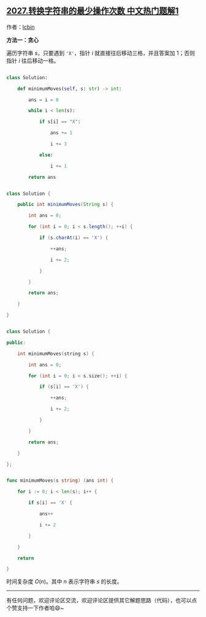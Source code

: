 ## [2027.转换字符串的最少操作次数 中文热门题解1](https://leetcode.cn/problems/minimum-moves-to-convert-string/solutions/100000/by-lcbin-znb0)

作者：[lcbin](https://leetcode.cn/u/lcbin)


**方法一：贪心**

遍历字符串 $s$，只要遇到 `'X'`，指针 $i$ 就直接往后移动三格，并且答案加 $1$；否则指针 $i$ 往后移动一格。


```python [sol1-Python3]
class Solution:
    def minimumMoves(self, s: str) -> int:
        ans = i = 0
        while i < len(s):
            if s[i] == "X":
                ans += 1
                i += 3
            else:
                i += 1
        return ans
```



```java [sol1-Java]
class Solution {
    public int minimumMoves(String s) {
        int ans = 0;
        for (int i = 0; i < s.length(); ++i) {
            if (s.charAt(i) == 'X') {
                ++ans;
                i += 2;
            }
        }
        return ans;
    }
}
```


```cpp [sol1-C++]
class Solution {
public:
    int minimumMoves(string s) {
        int ans = 0;
        for (int i = 0; i < s.size(); ++i) {
            if (s[i] == 'X') {
                ++ans;
                i += 2;
            }
        }
        return ans;
    }
};
```


```go [sol1-Go]
func minimumMoves(s string) (ans int) {
	for i := 0; i < len(s); i++ {
		if s[i] == 'X' {
			ans++
			i += 2
		}
	}
	return
}
```


时间复杂度 $O(n)$。其中 $n$ 表示字符串 $s$ 的长度。


---

有任何问题，欢迎评论区交流，欢迎评论区提供其它解题思路（代码），也可以点个赞支持一下作者哈😄~
